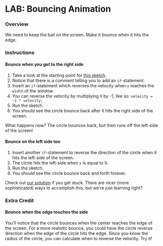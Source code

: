 # LAB: Bouncing Animation

### Overview

We need to keep the ball on the screen.  Make it bounce when it hits the edge.

### Instructions

#### Bounce when you get to the right side

1. Take a look at the starting point for [this sketch](https://github.com/PasDeChocolat/PNMProcessingWorkshop_Summer2013/blob/master/LABS/BouncingAnimation/BouncingAnimation.pde).
2. Notice that there is a comment telling you to add an `if`-statement.
3. Insert an `if`-statement which reverses the velocity when `x` reaches the `width` of the window.
4. You can reverse the velocity by multiplying it by -1, like so: `velocity = -1 * velocity;`
4. Run the sketch.
5. You should see the circle bounce back after it hits the right side of the screen.

What happens now? The circle bounces back, but then runs off the left-side of the screen!

#### Bounce on the left side too

1. Insert another `if`-statement to reverse the direction of the circle when it hits the left-side of the screen.
2. The circle hits the left-side when `x` is equal to 0.
3. Run the sketch.
4. You should see the circle bounce back and forth forever.

Check out [our solution](er2013/blob/master/LABS/SOLUTIONS/BouncingAnimation/BouncingAnimation.pde) if you get stuck. There are nicer (more sophisticated) ways to accomplish this, but we're just learning right?

### Extra Credit

#### Bounce when the edge touches the side

You'll notice that the circle bounces when the center reaches the edge of the screen. For a more realistic bounce, you could have the circle reverse direction when the edge of the circle hits the edge. Since you know the radius of the circle, you can calculate when to reverse the velocity. Try it!
